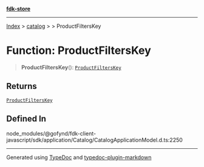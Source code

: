 [**fdk-store**](../../../README.md)
***

[Index](../../../API.md) > [catalog](../../README.md) > [<internal>](../README.md) > ProductFiltersKey

# Function: ProductFiltersKey

> **ProductFiltersKey**(): [`ProductFiltersKey`](../type-aliases/type-alias.ProductFiltersKey.md)

## Returns

[`ProductFiltersKey`](../type-aliases/type-alias.ProductFiltersKey.md)

## Defined In

node\_modules/@gofynd/fdk-client-javascript/sdk/application/Catalog/CatalogApplicationModel.d.ts:2250

***
Generated using [TypeDoc](https://typedoc.org/) and [typedoc-plugin-markdown](https://www.npmjs.com/package/typedoc-plugin-markdown)
